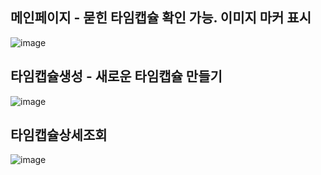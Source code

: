 ## 메인페이지 - 묻힌 타임캡슐 확인 가능. 이미지 마커 표시
![image](https://github.com/user-attachments/assets/b97a8997-81d9-42b2-9f27-f2a78c900cd1)    



        


     
## 타임캡슐생성 - 새로운 타임캡슐 만들기 
![image](https://github.com/user-attachments/assets/0d708e29-051e-4bbb-a47d-e3af90c02e16)


    



## 타임캡슐상세조회
![image](https://github.com/user-attachments/assets/2baa1fd3-44a0-405d-bb6e-ced2e955c238)



